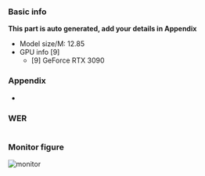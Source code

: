 ### Basic info

**This part is auto generated, add your details in Appendix**

* Model size/M: 12.85
* GPU info \[9\]
  * \[9\] GeForce RTX 3090

### Appendix

* 

### WER
```

```

### Monitor figure
![monitor](./monitor.png)
